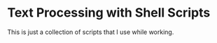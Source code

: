 # Text Processing with Shell Scripts

This is just a collection of scripts that I use while working.